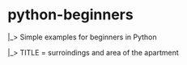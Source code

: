 # python-beginners

|_> Simple examples for beginners in Python

|_> TITLE = surroindings and area of the apartment 
